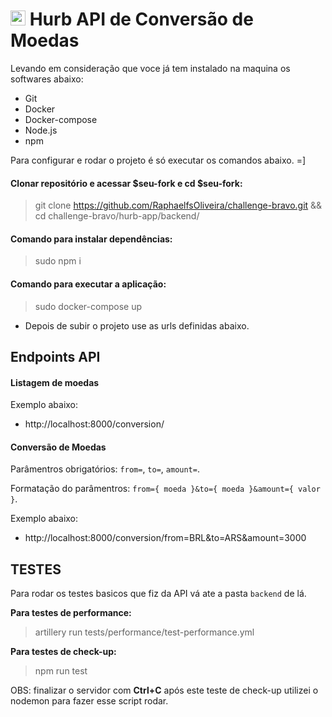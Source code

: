 # <img src="https://avatars1.githubusercontent.com/u/7063040?v=4&s=200.jpg" alt="HU" width="24" /> Hurb API de Conversão de Moedas

Levando em consideração que voce já tem instalado na maquina os softwares abaixo:

- Git
- Docker
- Docker-compose
- Node.js
- npm


Para configurar e rodar o projeto é só executar os comandos abaixo. =]


#### Clonar repositório e acessar $seu-fork e cd $seu-fork:
> git clone https://github.com/RaphaelfsOliveira/challenge-bravo.git && cd challenge-bravo/hurb-app/backend/


#### Comando para instalar dependências:
> sudo npm i


#### Comando para executar a aplicação:
> sudo docker-compose up

- Depois de subir o projeto use as urls definidas abaixo.


## Endpoints API

#### Listagem de moedas

Exemplo abaixo:

- http://localhost:8000/conversion/


#### Conversão de Moedas

Parâmentros obrigatórios: `from=`, `to=`, `amount=`.

Formatação do parâmentros: `from={ moeda }&to={ moeda }&amount={ valor }`.

Exemplo abaixo:

- http://localhost:8000/conversion/from=BRL&to=ARS&amount=3000


## TESTES

Para rodar os testes basicos que fiz da API vá ate a pasta `backend` de lá.

**Para testes de performance:**
> artillery run tests/performance/test-performance.yml

**Para testes de check-up:**
> npm run test

OBS: finalizar o servidor com **Ctrl+C** após este teste de check-up
utilizei o nodemon para fazer esse script rodar.
